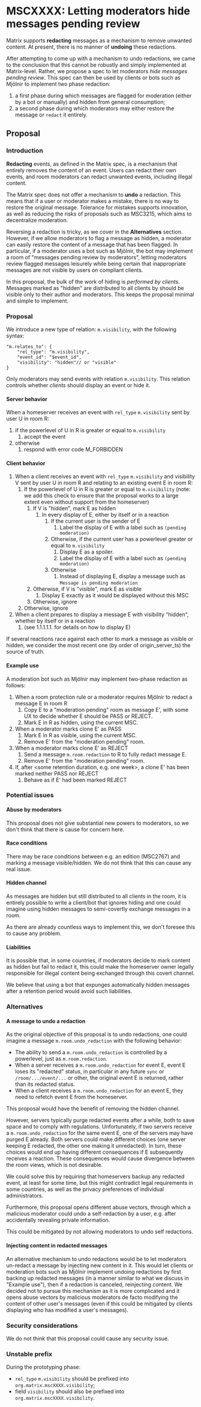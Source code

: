
# **MSCXXXX: Letting moderators hide messages pending review**

Matrix supports **redacting** messages as a mechanism to remove unwanted
content. At present, there is no manner of **undoing** these redactions.

After attempting to come up with a mechanism to undo redactions, we came to the
conclusion that this cannot be robustly and simply implemented at Matrix-level.
Rather, we propose a spec to let moderators *hide messages pending review*. This
spec can then be used by clients or bots such as Mjölnir to implement two phase
redaction:
   1. a first phase during which messages are flagged for moderation (either by
      a bot or manually) and hidden from general consumption;
   1. a second phase during which moderators may either restore the message or
      `redact` it entirely.


## **Proposal**

### **Introduction**

**Redacting** events, as defined in the Matrix spec, is a mechanism that
entirely removes the content of an event. Users can redact their own events, and
room moderators can redact unwanted events, including illegal content.

The Matrix spec does not offer a mechanism to **undo** a redaction. This means
that if a user or moderator makes a mistake, there is no way to restore the
original message. Tolerance for mistakes supports innovation, as well as
reducing the risks of proposals such as MSC3215, which aims to decentralize
moderation.

Reversing a redaction is tricky, as we cover in the **Alternatives** section.
However, if we allow moderators to flag a message as hidden, a moderator can
easily restore the content of a message that has been flagged. In particular, if
a moderator uses a bot such as Mjölnir, the bot may implement a room of
"messages pending review by moderators", letting moderators review flagged
messages leisurely while being certain that inappropriate messages are not
visible by users on compliant clients.

In this proposal, the bulk of the work of hiding is *performed by clients*.
Messages marked as "hidden" are distributed to all clients by should be visible
only to their author and moderators. This keeps the proposal minimal and simple
to implement.

### **Proposal**
We introduce a new type of relation: `m.visibility`, with the following syntax:

```jsonc
"m.relates_to": {
    "rel_type": "m.visibility",
    "event_id": "$event_id",
    "visibility": "hidden"// or "visible"
}
```

Only moderators may send events with relation `m.visibility`. This relation
controls whether *clients* should display an event or hide it.

#### Server behavior

When a homeserver receives an event with `rel_type` `m.visibility` sent by user
U in room R:
   1. if the powerlevel of U in R is greater or equal to `m.visibility`
       1. accept the event
   1. otherwise
       1. respond with error code M_FORBIDDEN

#### Client behavior

   1. When a client receives an event with `rel_type` `m.visibility` and
      visibility V sent by user U in room R and relating to an existing event E
      in room R:
       1. If the powerlevel of U in R is greater or equal to `m.visibility`
          (note: we add this check to ensure that the proposal works to a large
          extent even without support from the homeserver)
           1. If V is "hidden", mark E as hidden
               1. In every display of E, either by itself or in a reaction
                   1. If the current user is the sender of E
                       1. Label the display of E with a label such as `(pending
                          moderation)`
                   1. Otherwise, if the current user has a powerlevel greater or
                      equal to `m.visibility`
                       1. Display E as a spoiler.
                       1. Label the display of E with a label such as `(pending
                          moderation)`
                   1. Otherwise
                       1. Instead of displaying E, display a message such as
                          `Message is pending moderation`
           1. Otherwise, if V is "visible", mark E as visible
               1. Display E exactly as it would be displayed without this MSC
           1. Otherwise, ignore
       1. Otherwise, ignore
   1. When a client prepares to display a message E with visibility "hidden",
      whether by itself or in a reaction
       1. (see 1.1.1.1.1. for details on how to display E)

If several reactions race against each other to mark a message as visible or
hidden, we consider the most recent one (by order of origin_server_ts) the
source of truth.

#### Example use

A moderation bot such as Mjölnir may implement two-phase redaction as follows:
   1. When a room protection rule or a moderator requires Mjölnir to redact a
      message E in room R
       1. Copy E to a "moderation pending" room as message E', with some UX to
          decide whether E should be PASS or REJECT.
       1. Mark E in R as hidden, using the current MSC.
   1. When a moderator marks clone E' as PASS
       1. Mark E in R as visible, using the current MSC.
       1. Remove E' from the "moderation pending" room.
   1. When a moderator marks clone E' as REJECT
       1. Send a message `m.room.redaction` to R to fully redact message E.
       1. Remove E' from the "moderation pending" room.
   1. If, after <some retention duration, e.g. one week>, a clone E' has been
      marked neither PASS nor REJECT
       1. Behave as if E' had been marked REJECT

### Potential issues
#### Abuse by moderators
This proposal does not give substantial new powers to moderators, so we don't
think that there is cause for concern here.

#### Race conditions
There may be race conditions between e.g. an edition (MSC2767) and marking a
message visible/hidden. We do not think that this can cause any real issue.

#### Hidden channel
As messages are hidden but still distributed to all clients in the room, it is
entirely possible to write a client/bot that ignores hiding and one could
imagine using hidden messages to semi-covertly exchange messages in a room.

As there are already countless ways to implement this, we don't foresee this to
cause any problem.

#### Liabilities

It is possible that, in some countries, if moderators decide to mark content as
hidden but fail to redact it, this could make the homeserver owner legally
responsible for illegal content being exchanged through this covert channel.

We believe that using a bot that expunges automatically hidden messages after a
retention period would avoid such liabilities.

### Alternatives
#### A message to undo a redaction

As the original objective of this proposal is to undo redactions, one could
imagine a message `m.room.undo_redaction` with the following behavior:

   * The ability to send a `m.room.undo_redaction` is controlled by a
     powerlevel, just as `m.room.redaction`.
   * When a server receives a `m.room.undo_redaction` for event E, event E loses
     its "redacted" status, in particular in any future `sync` or
     `/room/.../event/...` or other, the original event E is returned, rather
     than its redacted status.
   * When a client receives a `m.room.undo_redaction` for an event E, they need
     to refetch event E from the homeserver.

This proposal would have the benefit of removing the hidden channel.

However, servers typically purge redacted events after a while, both to save
space and to comply with regulations. Unfortunately, if two servers receive a
`m.room.undo_redaction` for the same event E, one of the servers may have purged
E already. Both servers could make different choices (one server keeping E
redacted, the other one making it unredacted). In turn, these choices would end
up having different consequences if E subsequently receives a reaction. These
consequences would cause divergence between the room views, which is not
desirable.

We could solve this by requiring that homeservers backup any redacted event, at
least for some time, but this might contradict legal requirements in some
countries, as well as the privacy preferences of individual administrators.

Furthermore, this proposal opens different abuse vectors, through which a
malicious moderator could undo a self-redaction by a user, e.g. after
accidentally revealing private information.

This could be mitigated by not allowing moderators to undo self redactions.

#### Injecting content in redacted messages
An alternative mechanism to undo redactions would be to let moderators un-redact
a message by injecting new content in it. This would let clients or moderation
bots such as Mjölnir implement undoing redactions by first backing up redacted
messages (in a manner similar to what we discuss in "Example use"), then if a
redaction is canceled, reinjecting content. We decided not to pursue this
mechanism as it is more complicated and it opens abuse vectors by malicious
moderators de facto modifying the content of other user's messages (even if this
could be mitigated by clients displaying who has modified a user's messages).

### Security considerations
We do not think that this proposal could cause any security issue.

### Unstable prefix

During the prototyping phase:

- `rel_type` `m.visibility` should be prefixed into
  `org.matrix.mscXXXX.visibility`;
- field `visibility` should also be prefixed into
  `org.matrix.mscXXXX.visibility`.
